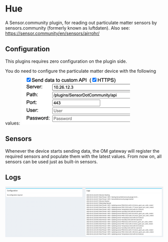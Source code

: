 # Hue

A Sensor.community plugin, for reading out particulate matter sensors by sensors.community (formerly known as luftdaten).
Also see: https://sensor.community/en/sensors/airrohr/

## Configuration


This plugins requires zero configuration on the plugin side.

You do need to configure the particulate matter device with the following values:
![configuration.png](configuration.png)

## Sensors

Whenever the device starts sending data, the OM gateway will register the required sensors and populate them with the latest values.
From now on, all sensors can be used just as built-in sensors.

## Logs
![logs.png](logs.png)